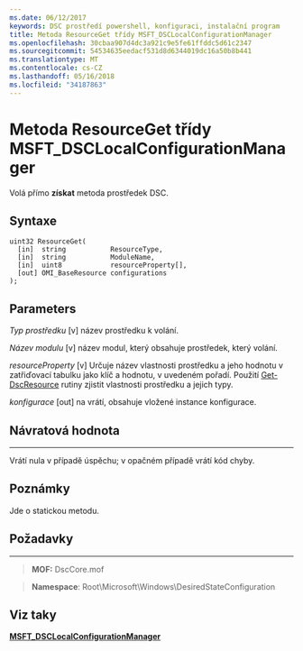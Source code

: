 ```yaml
---
ms.date: 06/12/2017
keywords: DSC prostředí powershell, konfiguraci, instalační program
title: Metoda ResourceGet třídy MSFT_DSCLocalConfigurationManager
ms.openlocfilehash: 30cbaa907d4dc3a921c9e5fe61ffddc5d61c2347
ms.sourcegitcommit: 54534635eedacf531d8d6344019dc16a50b8b441
ms.translationtype: MT
ms.contentlocale: cs-CZ
ms.lasthandoff: 05/16/2018
ms.locfileid: "34187863"
---
```

# <a name="resourceget-method-of-the-msftdsclocalconfigurationmanager-class"></a>Metoda ResourceGet třídy MSFT_DSCLocalConfigurationManager

Volá přímo **získat** metoda prostředek DSC.

<a name="syntax"></a>Syntaxe
------

```mof
uint32 ResourceGet(
  [in]  string           ResourceType,
  [in]  string           ModuleName,
  [in]  uint8            resourceProperty[],
  [out] OMI_BaseResource configurations
);
```

<a name="parameters"></a>Parameters
----------

*Typ prostředku* \[v\] název prostředku k volání.

*Název modulu* \[v\] název modul, který obsahuje prostředek, který volání.

*resourceProperty* \[v\] Určuje název vlastnosti prostředku a jeho hodnotu v zatřiďovací tabulku jako klíč a hodnotu, v uvedeném pořadí. Použití [Get-DscResource](https://technet.microsoft.com/library/dn521625.aspx) rutiny zjistit vlastnosti prostředku a jejich typy.

*konfigurace* \[out\] na vrátí, obsahuje vložené instance konfigurace.

## <a name="return-value"></a>Návratová hodnota
------------

Vrátí nula v případě úspěchu; v opačném případě vrátí kód chyby.

## <a name="remarks"></a>Poznámky

Jde o statickou metodu.

## <a name="requirements"></a>Požadavky
------------
>**MOF:** DscCore.mof

>**Namespace**: Root\Microsoft\Windows\DesiredStateConfiguration


## <a name="see-also"></a>Viz taky


[**MSFT_DSCLocalConfigurationManager**](msft-dsclocalconfigurationmanager.md)